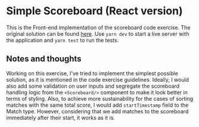 # Simple Scoreboard (React version)
This is the Front-end implementation of the scoreboard code exercise. The original solution can be found [here](https://github.com/Enerveen/simple-scoreboard).
Use `yarn dev` to start a live server with the application and `yarn test` to run the tests.

## Notes and thoughts
Working on this exercise, I've tried to implement the simplest possible solution, as it is mentioned in the code exercise guidelines. Ideally, I would also add some validation on user inputs and segregate the scoreboard handling logic from the `<Scoreboard/>` component to make it look better in terms of styling. Also, to achieve more sustainability for the cases of sorting matches with the same total score, I would add `startTimestamp` field to the Match type. However, considering that we add matches to the scoreboard immediately after their start, it works as it is.

